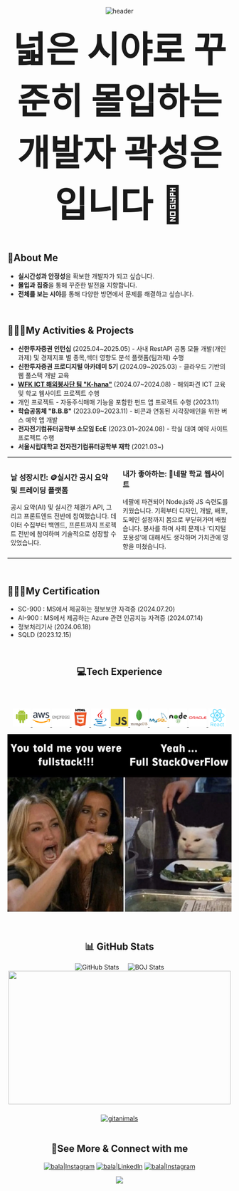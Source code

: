 <p align="center">
  <img src="https://capsule-render.vercel.app/api?type=venom&height=300&color=gradient&text=GWAK%20SEONGEUN&animation=blink&textBg=false&fontSize=70&reversal=false&fontColor=Black" alt="header" />
</p>

<div align="center" style="font-size: 80px; font-weight: bold; margin-bottom: 10px;">
  <b>넓은 시야로 꾸준히 몰입하는 개발자 곽성은입니다 👋</b>
</div>
<br/>

<h2>💫About Me</h2>
<ul>
  <li><b>실시간성과 안정성</b>을 확보한 개발자가 되고 싶습니다.</li>
  <li><b>몰입과 집중</b>을 통해 꾸준한 발전을 지향합니다.</li>
  <li><b>전체를 보는 시야</b>를 통해 다양한 방면에서 문제를 해결하고 싶습니다.</li>
</ul>
<br/>


<h2>🏃🏻‍♀️My Activities & Projects</h2>
<ul>
  <li><b>신한투자증권 인턴십</b> (2025.04~2025.05) - 사내 RestAPI 공통 모듈 개발(개인과제) 및 경제지표 별 종목,섹터 영향도 분석 플랫폼(팀과제) 수행</li>
  <li><b>신한투자증권 프로디지털 아카데미 5기</b> (2024.09~2025.03) - 클라우드 기반의 웹 풀스택 개발 교육</li>
  <li><b><a href='http://www.cla-school.com'>WFK ICT 해외봉사단 팀 "K-hana"</a></b> (2024.07~2024.08) - 해외파견 ICT 교육 및 학교 웹사이트 프로젝트 수행</li>
  <li>개인 프로젝트 - 자동주식매매 기능을 포함한 펀드 앱 프로젝트 수행</b> (2023.11) </li>
  <li><b>학습공동체 "B.B.B"</b> (2023.09~2023.11) - 비콘과 연동된 시각장애인을 위한 버스 예약 앱 개발</li>
  <li><b>전자전기컴퓨터공학부 소모임 EcE</b> (2023.01~2024.08) - 학실 대여 예약 사이트 프로젝트 수행</li>
  <li><b>서울시립대학교 전자전기컴퓨터공학부 재학</b> (2021.03~)</li>

</ul>

<table>
  <tr>
    <td width="50%">
      <h3>날 성장시킨: 🪙실시간 공시 요약 및 트레이딩 플랫폼</h3>
      <p>
        공시 요약(AI) 및 실시간 체결가 API, 그리고 프론트엔드 전반에 참여했습니다. 데이터 수집부터 백엔드, 프론트까지 프로젝트 전반에 참여하며 기술적으로 성장할 수 있었습니다.
      </p>
    </td>
    <td width="50%">
      <h3>내가 좋아하는: 🏫네팔 학교 웹사이트</h3>
      <p>
        네팔에 파견되어 Node.js와 JS 숙련도를 키웠습니다. 기획부터 디자인, 개발, 배포, 도메인 설정까지 몸으로 부딛혀가며 배웠습니다. 봉사를 하며 사회 문제나 ‘디지털 포용성’에 대해서도 생각하며 가치관에 영향을 미쳤습니다.
      </p>
    </td>
  </tr>
</table>
<br/>


<h2>👩🏻‍🏫My Certification</h2>  
<ul>
  <li>SC-900 : MS에서 제공하는 정보보안 자격증 (2024.07.20)</li>
  <li>AI-900 : MS에서 제공하는 Azure 관련 인공지능 자격증 (2024.07.14)</li>
  <li>정보처리기사 (2024.06.18)</li>
  <li>SQLD (2023.12.15)</li>
  
</ul>
<br/>

<h2 align='center'>💻Tech Experience</h2>
<p align="center" style="display: inline-block;">
  <p align="center"> <a href="https://developer.android.com" target="_blank" rel="noreferrer"> <img src="https://raw.githubusercontent.com/devicons/devicon/master/icons/android/android-original-wordmark.svg" alt="android" width="40" height="40"/> </a> <a href="https://aws.amazon.com" target="_blank" rel="noreferrer"> <img src="https://raw.githubusercontent.com/devicons/devicon/master/icons/amazonwebservices/amazonwebservices-original-wordmark.svg" alt="aws" width="40" height="40"/> </a> <a href="https://expressjs.com" target="_blank" rel="noreferrer"> <img src="https://raw.githubusercontent.com/devicons/devicon/master/icons/express/express-original-wordmark.svg" alt="express" width="40" height="40"/> </a> <a href="https://www.w3.org/html/" target="_blank" rel="noreferrer"> <img src="https://raw.githubusercontent.com/devicons/devicon/master/icons/html5/html5-original-wordmark.svg" alt="html5" width="40" height="40"/> </a> <a href="https://www.java.com" target="_blank" rel="noreferrer"> <img src="https://raw.githubusercontent.com/devicons/devicon/master/icons/java/java-original.svg" alt="java" width="40" height="40"/> </a> <a href="https://developer.mozilla.org/en-US/docs/Web/JavaScript" target="_blank" rel="noreferrer"> <img src="https://raw.githubusercontent.com/devicons/devicon/master/icons/javascript/javascript-original.svg" alt="javascript" width="40" height="40"/> </a> <a href="https://www.mongodb.com/" target="_blank" rel="noreferrer"> <img src="https://raw.githubusercontent.com/devicons/devicon/master/icons/mongodb/mongodb-original-wordmark.svg" alt="mongodb" width="40" height="40"/> </a> <a href="https://www.mysql.com/" target="_blank" rel="noreferrer"> <img src="https://raw.githubusercontent.com/devicons/devicon/master/icons/mysql/mysql-original-wordmark.svg" alt="mysql" width="40" height="40"/> </a> <a href="https://nodejs.org" target="_blank" rel="noreferrer"> <img src="https://raw.githubusercontent.com/devicons/devicon/master/icons/nodejs/nodejs-original-wordmark.svg" alt="nodejs" width="40" height="40"/> </a> <a href="https://www.oracle.com/" target="_blank" rel="noreferrer"> <img src="https://raw.githubusercontent.com/devicons/devicon/master/icons/oracle/oracle-original.svg" alt="oracle" width="40" height="40"/> </a> <a href="https://reactjs.org/" target="_blank" rel="noreferrer"> <img src="https://raw.githubusercontent.com/devicons/devicon/master/icons/react/react-original-wordmark.svg" alt="react" width="40" height="40"/> </a> <a href="https://spring.io/" target="_blank" rel="noreferrer">
  </a> </p>
</p>

<p align='center' ><img src='./imgs/풀스택.png' width='600'></p>
  
</div>
<br>
<h2 align='center'>📊 GitHub Stats</h2>
<div align='center'>
  <div style="display: flex; justify-content: center; align-items: center; gap: 20px; flex-wrap: wrap;">
    <img src='https://github-readme-stats.vercel.app/api?username=balamogoulish&theme=vue&hide_border=true&include_all_commits=false&count_private=false' alt="GitHub Stats">
    <img src='http://mazassumnida.wtf/api/v2/generate_badge?boj=codeline02' alt="BOJ Stats">
  </div>
</div>
<div align='center'>
  <div style="display: flex; justify-content: center; align-items: center; gap: 20px; flex-wrap: wrap;">
    <a href="https://github.com/devxb/gitanimals">
      <img
        src="https://render.gitanimals.org/farms/balamogoulish"
        width="500"
        height="300"
      />
    </a>
    <a href="https://www.gitanimals.org/">
      <img
        src="https://render.gitanimals.org/guilds/708240072269124819/draw"
        width="500"
        height="300"
        alt="gitanimals"
      />
    </a>
  </div>
</div>




<br>
<h2 align='center'>🔗See More & Connect with me</h2>
<p align='center'>
  <a href='https://balamogoulish.notion.site/c3de7d28ff9546e4889960e5c5f73ce0?pvs=25'><img align="center" alt="bala|Instagram" width="48px" src="https://img.icons8.com/color/48/000000/notion.png" /></a>
  <a href='https://www.linkedin.com/in/seongeun-gwak-875599310'><img align="center" alt="bala|LinkedIn" width="48px" src="https://img.icons8.com/color/48/000000/linkedin.png" /></a>
  <a href='https://instagram.com/gwak_gwak25'><img align="center" alt="bala|Instagram" width="48px" src="https://img.icons8.com/color/48/000000/instagram-new--v2.png" /></a>
</p>

<div align='center'>
 
 [![](https://visitcount.itsvg.in/api?id=balamogoulish&icon=0&color=0)](https://visitcount.itsvg.in)

</div>
